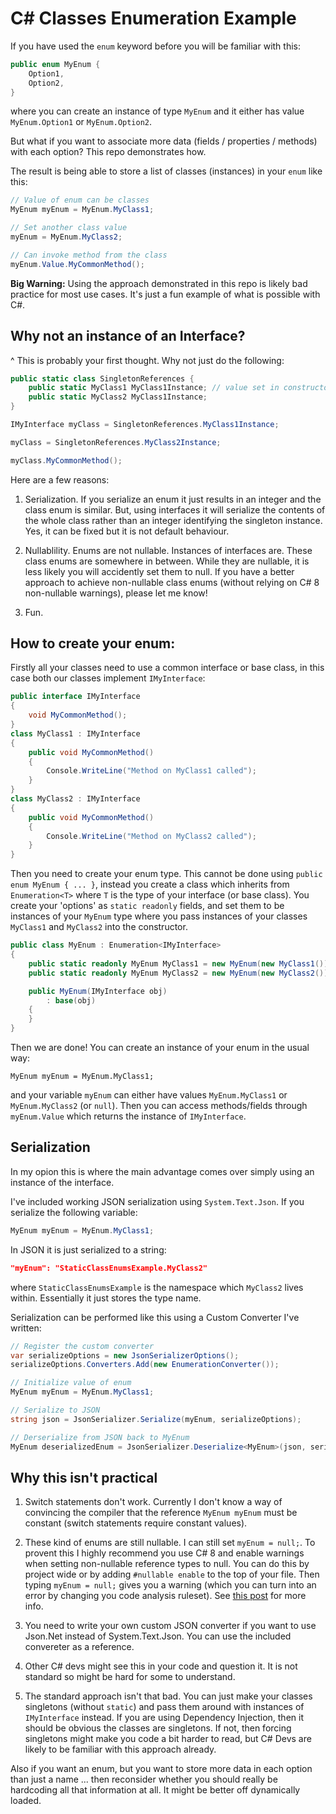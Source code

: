# C# Classes Enumeration Example

If you have used the `enum` keyword before you will be familiar with this:

```cs
public enum MyEnum {
    Option1,
    Option2,
}
```
where you can create an instance of type `MyEnum` and it either has value `MyEnum.Option1` or `MyEnum.Option2`.

But what if you want to associate more data (fields / properties / methods) with each option? This repo demonstrates how.

The result is being able to store a list of classes (instances) in your `enum` like this:
```cs
// Value of enum can be classes
MyEnum myEnum = MyEnum.MyClass1;

// Set another class value
myEnum = MyEnum.MyClass2;

// Can invoke method from the class
myEnum.Value.MyCommonMethod();
```

**Big Warning:** Using the approach demonstrated in this repo is likely bad practice for most use cases. It's just a fun example of what is possible with C#.

## Why not an instance of an Interface?

^ This is probably your first thought. Why not just do the following:

```cs
public static class SingletonReferences {
    public static MyClass1 MyClass1Instance; // value set in constructor or elsewhere
    public static MyClass2 MyClass1Instance;
}

IMyInterface myClass = SingletonReferences.MyClass1Instance;

myClass = SingletonReferences.MyClass2Instance;

myClass.MyCommonMethod();
```
Here are a few reasons:

1. Serialization. If you serialize an enum it just results in an integer and the class enum is similar. But, using interfaces it will serialize the contents of the whole class rather than an integer identifying the singleton instance. Yes, it can be fixed but it is not default behaviour.

2. Nullablility. Enums are not nullable. Instances of interfaces are. These class enums are somewhere in between. While they are nullable, it is less likely you will accidently set them to null. If you have a better approach to achieve non-nullable class enums (without relying on C# 8 non-nullable warnings), please let me know!

3. Fun.

## How to create your enum:

Firstly all your classes need to use a common interface or base class, in this case both our classes implement `IMyInterface`:
```cs
public interface IMyInterface
{
    void MyCommonMethod();
}
class MyClass1 : IMyInterface
{
    public void MyCommonMethod()
    {
        Console.WriteLine("Method on MyClass1 called");
    }
}
class MyClass2 : IMyInterface
{
    public void MyCommonMethod()
    {
        Console.WriteLine("Method on MyClass2 called");
    }
}
```

Then you need to create your enum type. This cannot be done using `public enum MyEnum { ... }`, instead you create a class which inherits from `Enumeration<T>` where `T` is the type of your interface (or base class). You create your 'options' as `static readonly` fields, and set them to be instances of your `MyEnum` type where you pass instances of your classes `MyClass1` and `MyClass2` into the constructor.

```cs
public class MyEnum : Enumeration<IMyInterface>
{
    public static readonly MyEnum MyClass1 = new MyEnum(new MyClass1());
    public static readonly MyEnum MyClass2 = new MyEnum(new MyClass2());

    public MyEnum(IMyInterface obj)
        : base(obj)
    {
    }
}
```

Then we are done! You can create an instance of your enum in the usual way:
```
MyEnum myEnum = MyEnum.MyClass1;
```
and your variable `myEnum` can either have values `MyEnum.MyClass1` or `MyEnum.MyClass2` (or `null`). Then you can access methods/fields through `myEnum.Value` which returns the instance of `IMyInterface`.

## Serialization

In my opion this is where the main advantage comes over simply using an instance of the interface.

I've included working JSON serialization using `System.Text.Json`. If you serialize the following variable:
```cs
MyEnum myEnum = MyEnum.MyClass1;
```
In JSON it is just serialized to a string:
```json
"myEnum": "StaticClassEnumsExample.MyClass2"
```
where `StaticClassEnumsExample` is the namespace which `MyClass2` lives within. Essentially it just stores the type name.

Serialization can be performed like this using a Custom Converter I've written:
```cs
// Register the custom converter
var serializeOptions = new JsonSerializerOptions();
serializeOptions.Converters.Add(new EnumerationConverter());

// Initialize value of enum
MyEnum myEnum = MyEnum.MyClass1;

// Serialize to JSON
string json = JsonSerializer.Serialize(myEnum, serializeOptions);

// Derserialize from JSON back to MyEnum
MyEnum deserializedEnum = JsonSerializer.Deserialize<MyEnum>(json, serializeOptions);
```

## Why this isn't practical

1. Switch statements don't work. Currently I don't know a way of convincing the compiler that the reference `MyEnum myEnum` must be constant (switch statements require constant values).

2. These kind of enums are still nullable. I can still set `myEnum = null;`. To provent this I highly recommend you use C# 8 and enable warnings when setting non-nullable reference types to null. You can do this by project wide or by adding `#nullable enable` to the top of your file. Then typing `myEnum = null;` gives you a warning (which you can turn into an error by changing you code analysis ruleset). See [this post](https://devblogs.microsoft.com/dotnet/embracing-nullable-reference-types/) for more info.

3. You need to write your own custom JSON converter if you want to use Json.Net instead of System.Text.Json. You can use the included 
convereter as a reference.

4. Other C# devs might see this in your code and question it. It is not standard so might be hard for some to understand.

5. The standard approach isn't that bad. You can just make your classes singletons (without `static`) and pass them around with instances of `IMyInterface` instead. If you are using Dependency Injection, then it should be obvious the classes are singletons. If not, then forcing singletons might make you code a bit harder to read, but C# Devs are likely to be familiar with this approach already.

Also if you want an enum, but you want to store more data in each option than just a name ... then reconsider whether you should really be hardcoding all that information at all. It might be better off dynamically loaded.